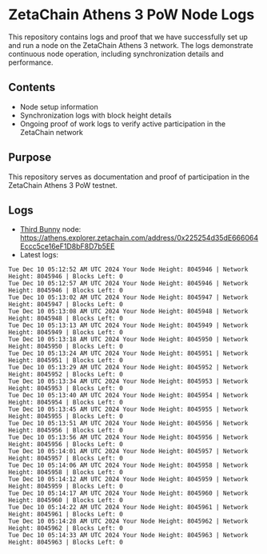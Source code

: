 # ZetaChain Athens 3 PoW Node Logs
This repository contains logs and proof that we have successfully set up and run a node on the ZetaChain Athens 3 network. The logs demonstrate continuous node operation, including synchronization details and performance.

## Contents
- Node setup information
- Synchronization logs with block height details
- Ongoing proof of work logs to verify active participation in the ZetaChain network

## Purpose
This repository serves as documentation and proof of participation in the ZetaChain Athens 3 PoW testnet.

## Logs

- [Third Bunny](https://thirdbunny.xyz/) node: https://athens.explorer.zetachain.com/address/0x225254d35dE666064Eccc5ce16eF1D8bF8D7b5EE
- Latest logs:
```
Tue Dec 10 05:12:52 AM UTC 2024 Your Node Height: 8045946 | Network Height: 8045946 | Blocks Left: 0
Tue Dec 10 05:12:57 AM UTC 2024 Your Node Height: 8045946 | Network Height: 8045946 | Blocks Left: 0
Tue Dec 10 05:13:02 AM UTC 2024 Your Node Height: 8045947 | Network Height: 8045947 | Blocks Left: 0
Tue Dec 10 05:13:08 AM UTC 2024 Your Node Height: 8045948 | Network Height: 8045948 | Blocks Left: 0
Tue Dec 10 05:13:13 AM UTC 2024 Your Node Height: 8045949 | Network Height: 8045949 | Blocks Left: 0
Tue Dec 10 05:13:18 AM UTC 2024 Your Node Height: 8045950 | Network Height: 8045950 | Blocks Left: 0
Tue Dec 10 05:13:24 AM UTC 2024 Your Node Height: 8045951 | Network Height: 8045951 | Blocks Left: 0
Tue Dec 10 05:13:29 AM UTC 2024 Your Node Height: 8045952 | Network Height: 8045952 | Blocks Left: 0
Tue Dec 10 05:13:34 AM UTC 2024 Your Node Height: 8045953 | Network Height: 8045953 | Blocks Left: 0
Tue Dec 10 05:13:40 AM UTC 2024 Your Node Height: 8045954 | Network Height: 8045954 | Blocks Left: 0
Tue Dec 10 05:13:45 AM UTC 2024 Your Node Height: 8045955 | Network Height: 8045955 | Blocks Left: 0
Tue Dec 10 05:13:51 AM UTC 2024 Your Node Height: 8045956 | Network Height: 8045956 | Blocks Left: 0
Tue Dec 10 05:13:56 AM UTC 2024 Your Node Height: 8045956 | Network Height: 8045956 | Blocks Left: 0
Tue Dec 10 05:14:01 AM UTC 2024 Your Node Height: 8045957 | Network Height: 8045957 | Blocks Left: 0
Tue Dec 10 05:14:06 AM UTC 2024 Your Node Height: 8045958 | Network Height: 8045958 | Blocks Left: 0
Tue Dec 10 05:14:12 AM UTC 2024 Your Node Height: 8045959 | Network Height: 8045959 | Blocks Left: 0
Tue Dec 10 05:14:17 AM UTC 2024 Your Node Height: 8045960 | Network Height: 8045960 | Blocks Left: 0
Tue Dec 10 05:14:22 AM UTC 2024 Your Node Height: 8045961 | Network Height: 8045961 | Blocks Left: 0
Tue Dec 10 05:14:28 AM UTC 2024 Your Node Height: 8045962 | Network Height: 8045962 | Blocks Left: 0
Tue Dec 10 05:14:33 AM UTC 2024 Your Node Height: 8045963 | Network Height: 8045963 | Blocks Left: 0
```
